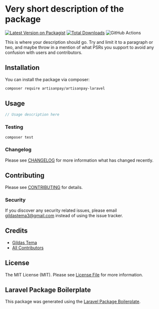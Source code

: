 # Very short description of the package

[![Latest Version on Packagist](https://img.shields.io/packagist/v/artisanpay/laravel-payment.svg?style=flat-square)](https://packagist.org/packages/artisanpay/laravel-payment)
[![Total Downloads](https://img.shields.io/packagist/dt/artisanpay/laravel-payment.svg?style=flat-square)](https://packagist.org/packages/artisanpay/laravel-payment)
![GitHub Actions](https://github.com/artisanpay/laravel-payment/actions/workflows/main.yml/badge.svg)

This is where your description should go. Try and limit it to a paragraph or two, and maybe throw in a mention of what PSRs you support to avoid any confusion with users and contributors.

## Installation

You can install the package via composer:

```bash
composer require artisanpay/artisanpay-laravel
```

## Usage

```php
// Usage description here
```

### Testing

```bash
composer test
```

### Changelog

Please see [CHANGELOG](CHANGELOG.md) for more information what has changed recently.

## Contributing

Please see [CONTRIBUTING](CONTRIBUTING.md) for details.

### Security

If you discover any security related issues, please email gildastema3@gmail.com instead of using the issue tracker.

## Credits

-   [Gildas Tema](https://github.com/artisanpay)
-   [All Contributors](../../contributors)

## License

The MIT License (MIT). Please see [License File](LICENSE.md) for more information.

## Laravel Package Boilerplate

This package was generated using the [Laravel Package Boilerplate](https://laravelpackageboilerplate.com).
